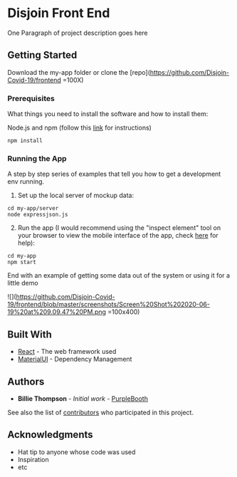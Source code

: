 # Disjoin Front End

One Paragraph of project description goes here

## Getting Started

Download the my-app folder or clone the [repo](https://github.com/Disjoin-Covid-19/frontend =100X)

### Prerequisites

What things you need to install the software and how to install them:

Node.js and npm (follow this [link](https://www.npmjs.com/get-npm) for instructions)

```
npm install
```

### Running the App

A step by step series of examples that tell you how to get a development env running.

1. Set up the local server of mockup data:

```
cd my-app/server 
node expressjson.js 
```

2. Run the app (I would recommend using the "inspect element" tool on your browser to view the mobile interface of the app, check [here](https://www.sitepoint.com/how-to-simulate-mobile-devices-with-device-mode-in-chrome/) for help):

```
cd my-app
npm start
```

End with an example of getting some data out of the system or using it for a little demo

![](https://github.com/Disjoin-Covid-19/frontend/blob/master/screenshots/Screen%20Shot%202020-06-19%20at%209.09.47%20PM.png =100x400)

## Built With

* [React](http://www.dropwizard.io/1.0.2/docs/) - The web framework used
* [MaterialUI](https://maven.apache.org/) - Dependency Management

## Authors

* **Billie Thompson** - *Initial work* - [PurpleBooth](https://github.com/PurpleBooth)

See also the list of [contributors](https://github.com/your/project/contributors) who participated in this project.

## Acknowledgments

* Hat tip to anyone whose code was used
* Inspiration
* etc
